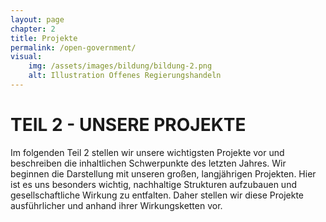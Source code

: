 ```yaml
---
layout: page
chapter: 2
title: Projekte
permalink: /open-government/
visual:
    img: /assets/images/bildung/bildung-2.png
    alt: Illustration Offenes Regierungshandeln
---
```


# TEIL 2 - UNSERE PROJEKTE 

Im folgenden Teil 2 stellen wir unsere wichtigsten Projekte vor und beschreiben die inhaltlichen Schwerpunkte des letzten Jahres. Wir beginnen die Darstellung mit unseren großen, langjährigen Projekten. Hier ist es uns besonders wichtig, nachhaltige Strukturen aufzubauen und gesellschaftliche Wirkung zu entfalten. Daher stellen wir diese Projekte ausführlicher und anhand ihrer Wirkungsketten vor.
